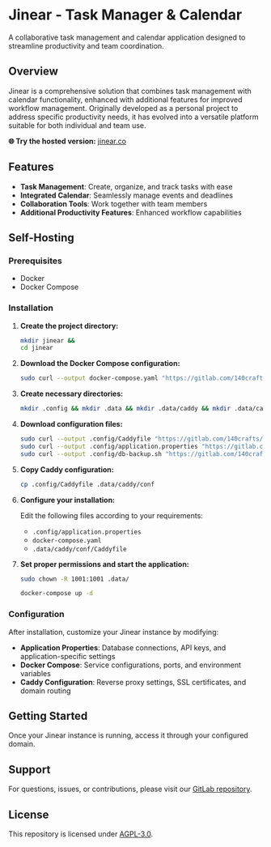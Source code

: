 # Jinear - Task Manager & Calendar

A collaborative task management and calendar application designed to streamline productivity and team coordination.

## Overview

Jinear is a comprehensive solution that combines task management with calendar functionality, enhanced with additional features for improved workflow management. Originally developed as a personal project to address specific productivity needs, it has evolved into a versatile platform suitable for both individual and team use.

**🌐 Try the hosted version:** [jinear.co](https://jinear.co)

## Features

- **Task Management**: Create, organize, and track tasks with ease
- **Integrated Calendar**: Seamlessly manage events and deadlines
- **Collaboration Tools**: Work together with team members
- **Additional Productivity Features**: Enhanced workflow capabilities

## Self-Hosting

### Prerequisites

- Docker
- Docker Compose

### Installation

1. **Create the project directory:**
   ```bash
   mkdir jinear &&
   cd jinear
   ```

2. **Download the Docker Compose configuration:**
   ```bash
   sudo curl --output docker-compose.yaml "https://gitlab.com/140crafts/use-jinear/-/raw/main/example/docker-compose.yaml?ref_type=heads"
   ```

3. **Create necessary directories:**
   ```bash
   mkdir .config && mkdir .data && mkdir .data/caddy && mkdir .data/caddy/conf
   ```

4. **Download configuration files:**
   ```bash
   sudo curl --output .config/Caddyfile "https://gitlab.com/140crafts/use-jinear/-/raw/main/example/.config/Caddyfile?ref_type=heads" &&
   sudo curl --output .config/application.properties "https://gitlab.com/140crafts/use-jinear/-/raw/main/example/.config/application.properties?ref_type=heads" &&
   sudo curl --output .config/db-backup.sh "https://gitlab.com/140crafts/use-jinear/-/raw/main/example/.config/db-backup.sh?ref_type=heads" 
   ```

5. **Copy Caddy configuration:**
   ```bash
   cp .config/Caddyfile .data/caddy/conf
   ```

6. **Configure your installation:**

   Edit the following files according to your requirements:
    - `.config/application.properties`
    - `docker-compose.yaml`
    - `.data/caddy/conf/Caddyfile`

7. **Set proper permissions and start the application:**
   ```bash
   sudo chown -R 1001:1001 .data/
   ```
      ```bash
   docker-compose up -d
   ```

### Configuration

After installation, customize your Jinear instance by modifying:

- **Application Properties**: Database connections, API keys, and application-specific settings
- **Docker Compose**: Service configurations, ports, and environment variables
- **Caddy Configuration**: Reverse proxy settings, SSL certificates, and domain routing

## Getting Started

Once your Jinear instance is running, access it through your configured domain.

## Support

For questions, issues, or contributions, please visit our [GitLab repository](https://gitlab.com/140crafts/use-jinear).

## License

This repository is licensed under [AGPL-3.0](https://gitlab.com/140crafts/use-jinear/-/raw/main/LICENCE?ref_type=heads).